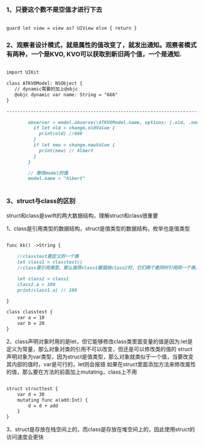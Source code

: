 ### 1、只要这个数不是空值才进行下去

```markdown
        
guard let view = view as? UIView else { return }

```

### 2、观察者设计模式，就是属性的值改变了，就发出通知。观察者模式有两种，一个是KVO, KVO可以获取到新旧两个值，一个是通知.
```markdown

import UIKit

class ATKVOModel: NSObject {
   // dynamic需要的加上@objc
   @objc dynamic var name: String = "666"
}

-------------------------------------------------------------------------------------

        observer = model.observe(\ATKVOModel.name, options: [.old, .new]) { (model, change) in
          if let old = change.oldValue {
            print(old) //666
          }
          if let new = change.newValue {
            print(new) // Albert
          }
        }

        // 修改model的值
        model.name = "Albert"
        
```

### 3、struct与class的区别
struct和class是swift的两大数据结构，理解struct和class很重要

1、class是引用类型的数据结构，struct是值类型的数据结构，枚举也是值类型
```markdown

func kk() ->String {
    
    //classtest是定义的一个类
    let class1 = classtest()
    //class是引用类型，那么我将class1赋值给class2时，它们两个是同时引用同一个类，也就是说我在class2上修改类里面a的值，而class1也会跟着改变，因为它们是引用同一个类

    let class2 = class1
    class2.a = 100
    print(class1.a) // 100

}

class classtest {
    var a = 10
    var b = 20
}

```
2、class声明对象时用的是let，但它能够修改class类里面变量的值是因为:let是定义为常量，那么对象对类的引用不可以改变，但还是可以修改类的值的
struct声明对象为var类型，因为struct是值类型，那么对象就类似于一个值，当要改变其内部的值时，var是可行的，let则会报错
如果在struct里面添加方法来修改属性的值，那么要在方法的前面加上mutating，class上不用

```markdown

struct structtest {
    var d = 30
    mutating func a(add:Int) {
        d = d + add
    }
}
```
3、struct是存放在栈空间上的，而class是存放在堆空间上的，因此使用struct的访问速度会更快



